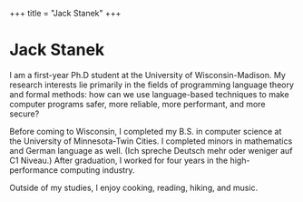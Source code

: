 +++
title = "Jack Stanek"
+++
# Jack Stanek

I am a first-year Ph.D student at the University of Wisconsin-Madison. My
research interests lie primarily in the fields of programming language theory
and formal methods: how can we use language-based techniques to make computer
programs safer, more reliable, more performant, and more secure?

Before coming to Wisconsin, I completed my B.S. in computer science at the
University of Minnesota-Twin Cities. I completed minors in mathematics and
German language as well. (Ich spreche Deutsch mehr oder weniger auf C1 Niveau.)
After graduation, I worked for four years in the high-performance computing
industry.

Outside of my studies, I enjoy cooking, reading, hiking, and music.
